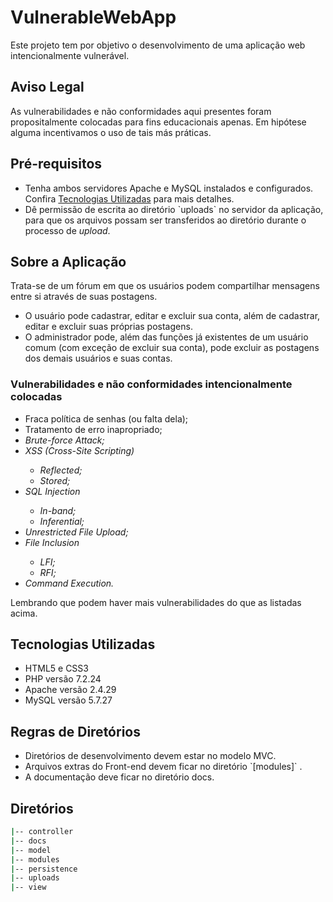 # VulnerableWebApp
Este projeto tem por objetivo o desenvolvimento de uma aplicação web intencionalmente vulnerável.

## Aviso Legal
As vulnerabilidades e não conformidades aqui presentes foram propositalmente colocadas para fins educacionais apenas. Em hipótese alguma incentivamos o uso de tais más práticas.

## Pré-requisitos
<ul>
  <li>Tenha ambos servidores Apache e MySQL instalados e configurados. Confira <a href="#tecnologias-utilizadas">Tecnologias Utilizadas</a> para mais detalhes.</li>
  <li>Dê permissão de escrita ao diretório `uploads` no servidor da aplicação, para que os arquivos possam ser transferidos ao diretório durante o processo de <i>upload</i>.</li>
</ul>

## Sobre a Aplicação
Trata-se de um fórum em que os usuários podem compartilhar mensagens entre si através de suas postagens.
<ul>
  <li>O usuário pode cadastrar, editar e excluir sua conta, além de cadastrar, editar e excluir suas próprias postagens.</li>
  <li>O administrador pode, além das funções já existentes de um usuário comum (com exceção de excluir sua conta), pode excluir as postagens dos demais usuários e suas contas.</li>
</ul>

### Vulnerabilidades e não conformidades intencionalmente colocadas
<ul>
  <li>Fraca política de senhas (ou falta dela);</li>
  <li>Tratamento de erro inapropriado;</li>
  <li><i>Brute-force Attack;</i></li>
  <li><i>XSS (Cross-Site Scripting)</i></li>
  <ul>
    <li><i>Reflected;</i></li>
    <li><i>Stored;</i></li>
  </ul>
  <li><i>SQL Injection</i></li>
  <ul>
    <li><i>In-band;</i></li>
    <li><i>Inferential;</i></li>
  </ul>
  <li><i>Unrestricted File Upload;</i></li>
  <li><i>File Inclusion</i></li>
  <ul>
    <li><i>LFI;</i></li>
    <li><i>RFI;</i></li>
  </ul>
  <li><i>Command Execution.</i></li>
</ul>

Lembrando que podem haver mais vulnerabilidades do que as listadas acima.

## Tecnologias Utilizadas
<ul>
  <li>HTML5 e CSS3</li>
  <li>PHP versão 7.2.24</li>
  <li>Apache versão 2.4.29</li>
  <li>MySQL versão 5.7.27</li>
</ul>

## Regras de Diretórios
<ul>
  <li>Diretórios de desenvolvimento devem estar no modelo MVC.</li>
  <li>Arquivos extras do Front-end devem ficar no diretório `[modules]` .</li>
  <li>A documentação deve ficar no diretório docs.</li>
</ul>

## Diretórios
```sh
|-- controller
|-- docs
|-- model
|-- modules
|-- persistence
|-- uploads
|-- view
```